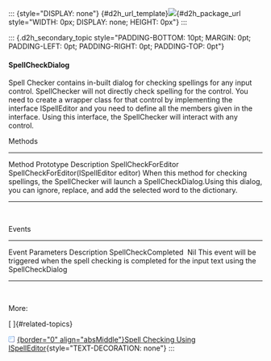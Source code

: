 ::: {style="DISPLAY: none"}
[](ms-xhelp:///?Id=d2h_url_template){#d2h_url_template}![](!package_url!){#d2h_package_url style="WIDTH: 0px; DISPLAY: none; HEIGHT: 0px"}
:::

::: {.d2h_secondary_topic style="PADDING-BOTTOM: 10pt; MARGIN: 0pt; PADDING-LEFT: 0pt; PADDING-RIGHT: 0pt; PADDING-TOP: 0pt"}
#### SpellCheckDialog

Spell Checker contains in-built dialog for checking spellings for any input control. SpellChecker will not directly check spelling for the control. You need to create a wrapper class for that control by implementing the interface ISpellEditor and you need to define all the members given in the interface. Using this interface, the SpellChecker will interact with any control.

Methods

  --------------------- ------------------------------------------ -----------------------------------------------------------------------------------------------------------------------------------------------------------------------------------
  Method                Prototype                                  Description
  SpellCheckForEditor   SpellCheckForEditor(ISpellEditor editor)   When this method for checking spellings, the SpellChecker will launch a SpellCheckDialog.Using this dialog, you can ignore, replace, and add the selected word to the dictionary.
  --------------------- ------------------------------------------ -----------------------------------------------------------------------------------------------------------------------------------------------------------------------------------

 

Events

  --------------------- ------------ -----------------------------------------------------------------------------------------------------------------
  Event                 Parameters   Description
  SpellCheckCompleted    Nil         This event will be triggered when the spell checking is completed for the input text using the SpellCheckDialog
  --------------------- ------------ -----------------------------------------------------------------------------------------------------------------

 

More:

[ ]{#related-topics}

[![](../button.gif){border="0" align="absMiddle"}Spell Checking Using ISpellEditor](ms-xhelp:///?Id=e86af7bb-1738-4c25-89d2-349d172d3c4d){style="TEXT-DECORATION: none"}
:::
